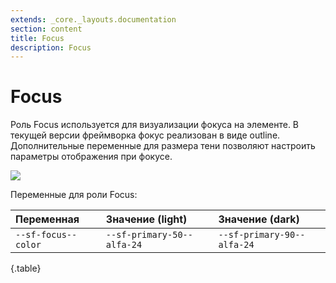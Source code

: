 ```yaml
---
extends: _core._layouts.documentation
section: content
title: Focus
description: Focus
---
```


# Focus

Роль Focus используется для визуализации фокуса на элементе. В текущей версии фреймворка фокус реализован в виде
outline. Дополнительные переменные для размера тени позволяют настроить параметры отображения при фокусе.

![][image28]

Переменные для роли Focus:

| Переменная          | Значение (light)           | Значение (dark)            |
|:--------------------|:---------------------------|:---------------------------|
| `--sf-focus--color` | `--sf-primary-50--alfa-24` | `--sf-primary-90--alfa-24` |
{.table}

[image28]: /assets/build/img/b64/2117413ba01bd267.png
